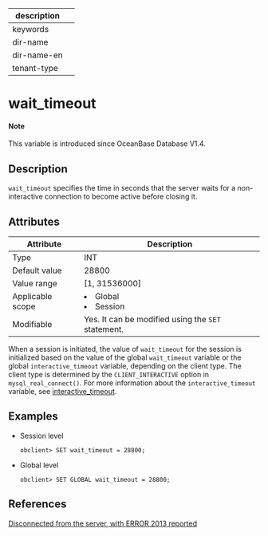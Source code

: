 |description||
|---|---|
|keywords||
|dir-name||
|dir-name-en||
|tenant-type||

# wait_timeout

<main id="notice" type='explain'>
  <h4>Note</h4>
  <p>This variable is introduced since OceanBase Database V1.4.</p>
</main>

## Description

`wait_timeout` specifies the time in seconds that the server waits for a non-interactive connection to become active before closing it.

## Attributes

| **Attribute** | **Description** |
|--------|------------------------------------------------------------------------------------------------------------|
| Type | INT |
| Default value | 28800 |
| Value range | \[1, 31536000\] |
| Applicable scope | <li> Global   <li> Session |
| Modifiable | Yes. It can be modified using the `SET` statement. |

When a session is initiated, the value of `wait_timeout` for the session is initialized based on the value of the global `wait_timeout` variable or the global `interactive_timeout` variable, depending on the client type. The client type is determined by the `CLIENT_INTERACTIVE` option in `mysql_real_connect()`.  For more information about the `interactive_timeout` variable, see [interactive_timeout](../300.global-system-variable/3200.interactive_timeout-global.md).

## Examples

* Session level

  ```shell
  obclient> SET wait_timeout = 28800;
  ```

* Global level

  ```shell
  obclient> SET GLOBAL wait_timeout = 28800;
  ```

## References

[Disconnected from the server, with ERROR 2013 reported](../../../../300.develop/100.application-development-of-mysql-mode/700.application-error-handling-specification-and-common-error-solutions/200.common-errors-and-solutions-of-mysql-mode/100.connection-lost-with-error-code-2013-of-mysql-mode.md)